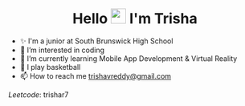<h1 align="center">Hello <img src="https://raw.githubusercontent.com/MartinHeinz/MartinHeinz/master/wave.gif" width="30px"> I'm Trisha</h1>


- ✨ I'm a junior at South Brunswick High School
- 👀 I’m interested in coding
- 🌱 I’m currently learning Mobile App Development & Virtual Reality
- 🏀 I play basketball 
- 📫 How to reach me trishavreddy@gmail.com

*Leetcode*: trishar7

<!---
trishavreddy/trishavreddy is a ✨ special ✨ repository because its `README.md` (this file) appears on your GitHub profile.
You can click the Preview link to take a look at your changes.
--->

